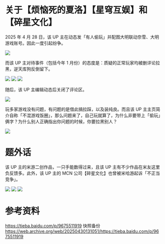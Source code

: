 # 关于【烦恼死的夏洛】【星穹互娱】和【碎星文化】

2025 年 4 月 28 日，该 UP 主在动态发「有人偷玩」并配图大明联动奈雪、大明游戏账号。因此一度引起纷争。

![](https://raw.githubusercontent.com/bxx-114514/iming-blog/refs/heads/main/evil-of-kurogames/images/sxwh/1.jpg)

而该 UP 主对待事件（包括今年 1 月份）的态度是：质疑的正常玩家均被删评论拉黑，逆天库狗反倒留下。

![](https://raw.githubusercontent.com/bxx-114514/iming-blog/refs/heads/main/evil-of-kurogames/images/sxwh/6.jpg)
![](https://raw.githubusercontent.com/bxx-114514/iming-blog/refs/heads/main/evil-of-kurogames/images/sxwh/7.jpg)
![](https://raw.githubusercontent.com/bxx-114514/iming-blog/refs/heads/main/evil-of-kurogames/images/sxwh/8.jpg)

随后，该 UP 主编辑动态后关闭了评论区。

![](https://raw.githubusercontent.com/bxx-114514/iming-blog/refs/heads/main/evil-of-kurogames/images/sxwh/2.jpg)

玩多家游戏没有问题，有问题的是借此搞拉踩，以及装纯良。而且该 UP 主主页简介自称「不混游戏饭圈」，那么问题来了，自己玩就算了，为什么非要带上「偷玩」俩字？为什么别人正确指出你问题的时候，你要拉黑别人？

![](https://raw.githubusercontent.com/bxx-114514/iming-blog/refs/heads/main/evil-of-kurogames/images/sxwh/3.jpg)

# 题外话

该 UP 主的米游二创作品，一只手能数得过来，且该 UP 主有不少作品在米友这里负反馈多。此外，该 UP 主的 MCN 公司【碎星文化】也曾被米哈游起诉「不正当竞争」。

![](https://raw.githubusercontent.com/bxx-114514/iming-blog/refs/heads/main/evil-of-kurogames/images/sxwh/4.jpg)
![](https://raw.githubusercontent.com/bxx-114514/iming-blog/refs/heads/main/evil-of-kurogames/images/sxwh/5.jpg)
![](https://raw.githubusercontent.com/bxx-114514/iming-blog/refs/heads/main/evil-of-kurogames/images/sxwh/9.jpg)

# 参考资料

https://tieba.baidu.com/p/9675511919
快照备份 https://web.archive.org/web/20250430131051/https://tieba.baidu.com/p/9675511919
